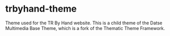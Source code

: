 # trbyhand-theme
Theme used for the TR By Hand website.  This is a child theme of the Datse Multimedia Base Theme, which is a fork of the Thematic Theme Framework.
